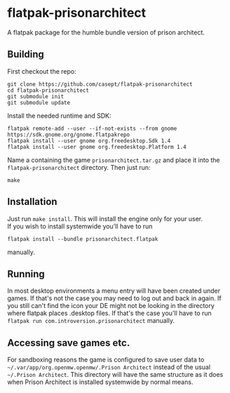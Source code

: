 # flatpak-prisonarchitect    

A flatpak package for the humble bundle version of prison architect.      

## Building     
First checkout the repo:     
```
git clone https://github.com/casept/flatpak-prisonarchitect     
cd flatpak-prisonarchitect      
git submodule init     
git submodule update     
```

Install the needed runtime and SDK:        
```
flatpak remote-add --user --if-not-exists --from gnome https://sdk.gnome.org/gnome.flatpakrepo       
flatpak install --user gnome org.freedesktop.Sdk 1.4      
flatpak install --user gnome org.freedesktop.Platform 1.4          
```

Name a containing the game `prisonarchitect.tar.gz` and place it into the `flatpak-prisonarchitect` directory.
Then just run:         
```    
make     
```     
 
## Installation      
Just run `make install`. This will install the engine only for your user.        
If you wish to install systemwide you'll have to run       
```     
flatpak install --bundle prisonarchitect.flatpak     
```     
manually.     
## Running      

In most desktop environments a menu entry will have been created under games. If that's not the case you may need to log out and back in again. If you still can't find the icon your DE might not be looking in the directory where flatpak places .desktop files. If that's the case you'll have to run `flatpak run com.introversion.prisonarchitect` manually.

## Accessing save games etc.
For sandboxing reasons the game is configured to save user data to `~/.var/app/org.openmw.openmw/.Prison Architect` instead of the usual `~/.Prison Architect`. This directory will have the same structure as it does when Prison Architect is installed systemwide by normal means.